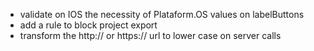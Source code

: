 - validate on IOS the necessity of Plataform.OS values on labelButtons
- add a rule to block project export
- transform the http:// or https:// url to lower case on server calls